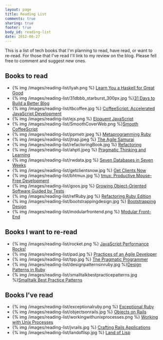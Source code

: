 ```yaml
---
layout: page
title: Reading List
comments: true
sharing: true
footer: true
body_id: reading-list
date: 2012-06-27
---
```


This is a list of tech books that I'm planning to read, have read, or want to re-read. For those that I've read I'll link to my review on the blog. Please fell free to comment and suggest new ones.

Books to read
-------------

* {% img /images/reading-list/lyah.png %} [Learn You a Haskell for Great Good](http://learnyouahaskell.com/)
* {% img /images/reading-list/31dbbb_starburst_300px.jpg %}[31 Days to Build a Better Blog](http://www.problogger.net/31dbbb-workbook/)
* {% img /images/reading-list/tbcoffee.jpg %} [CoffeeScript: Accelerated JavaScript Development](http://pragprog.com/book/tbcoffee/coffeescript)
* {% img /images/reading-list/ejs.png %} [Eloquent JavaScript](http://eloquentjavascript.net/)
* {% img /images/reading-list/SmoothCoverWeb.png %}[Smooth CoffeeScript](http://autotelicum.github.com/Smooth-CoffeeScript/)
* {% img /images/reading-list/ppmetr.jpeg %} [Metaprogramming Ruby](http://pragprog.com/book/ppmetr/metaprogramming-ruby)
* {% img /images/reading-list/jtrap.jpeg %} [The Agile Samurai](http://pragprog.com/book/jtrap/the-agile-samurai)
* {% img  /images/reading-list/refactoringBook.jpg %} [Refactoring](http://martinfowler.com/books.html#refactoring)
* {% img /images/reading-list/ahptl.jpeg %} [Pragmatic Thinking and Learning](http://pragprog.com/book/ahptl/pragmatic-thinking-and-learning)
* {% img /images/reading-list/rwdata.jpg %} [Seven Databases in Seven Weeks](http://pragprog.com/book/rwdata/seven-databases-in-seven-weeks)
* {% img /images/reading-list/getclientsnow.jpg %} [Get Clients Now](http://www.getclientsnow.com/)
* {% img /images/reading-list/bhtmux.jpg %} [tmux: Productive Mouse-Free Development](http://pragprog.com/book/bhtmux/tmux)
* {% img /images/reading-list/goos.jpg %} [Growing Object-Oriented Software Guided by Tests](http://www.growing-object-oriented-software.com/)
* {% img /images/reading-list/refRuby.jpg %} [Refactoring Ruby Edition](http://martinfowler.com/books.html#refactoringRubyEd)
* {% img /images/reading-list/bootstrappingdesign.jpg %} [Bootstrapping Design](http://bootstrappingdesign.com/)
* {% img /images/reading-list/modularfrontend.png %} [Modular Front-End](http://modular-frontend.com/)

Books I want to re-read
-----------------------

* {% img /images/reading-list/rocket.png %} [JavaScript Performance Rocks!](http://javascriptrocks.com/performance/)
* {% img /images/reading-list/pad.jpg %} [Practices of an Agile Developer](http://pragprog.com/book/pad/practices-of-an-agile-developer)
* {% img /images/reading-list/tpp.jpg %} [The Pragmatic Programmer](http://pragprog.com/the-pragmatic-programmer)
* {% img /images/reading-list/designpatternsinruby.jpg %}[Design Patterns in Ruby](http://designpatternsinruby.com/)
* {% img /images/reading-list/smalltalkbestpracticepatterns.jpg %}[Smalltalk Best Practice Patterns](http://c2.com/cgi/wiki?SmalltalkBestPracticePatterns)

Books I've read
---------------

* {% img /images/reading-list/exceptionalruby.png %} [Exceptional Ruby](http://exceptionalruby.com/)
* {% img /images/reading-list/objectsonrails.jpg %} [Objects on Rails](http://objectsonrails.com/)
* {% img /images/reading-list/workingwithunixprocesses.png %} [Working with Unix Processes](http://workingwithunixprocesses.com/)
* {% img /images/reading-list/jvrails.jpg %} [Crafting Rails Applications](http://pragprog.com/book/jvrails/crafting-rails-applications)
* {% img /images/reading-list/landoflisp.jpg %} [Land of Lisp](http://landoflisp.com/)
